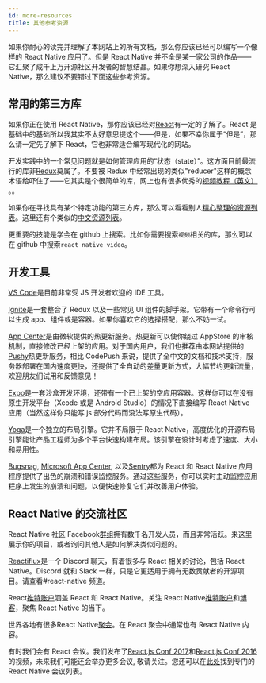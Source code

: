 ```yaml
---
id: more-resources
title: 其他参考资源
---
```


如果你耐心的读完并理解了本网站上的所有文档，那么你应该已经可以编写一个像样的 React Native 应用了。但是 React Native 并不全是某一家公司的作品——它汇聚了成千上万开源社区开发者的智慧结晶。如果你想深入研究 React Native，那么建议不要错过下面这些参考资源。

## 常用的第三方库

如果你正在使用 React Native，那你应该已经对[React](https://facebook.github.io/react/)有一定的了解了。React 是基础中的基础所以我其实不太好意思提这个——但是，如果不幸你属于“但是”，那么请一定先了解下 React，它也非常适合编写现代化的网站。

开发实践中的一个常见问题就是如何管理应用的“状态（state）”。这方面目前最流行的库非[Redux](http://redux.js.org/)莫属了。不要被 Redux 中经常出现的类似"reducer"这样的概念术语给吓住了——它其实是个很简单的库，网上也有很多优秀的[视频教程（英文）](https://egghead.io/courses/getting-started-with-redux) 。。

如果你在寻找具有某个特定功能的第三方库，那么可以看看别人[精心整理的资源列表](https://github.com/jondot/awesome-react-native)。这里还有个类似的[中文资源列表](https://github.com/reactnativecn/react-native-guide)。

更重要的技能是学会在 github 上搜索。比如你需要搜索`视频`相关的库，那么可以在 github 中搜索`react native video`。

## 开发工具

[VS Code](https://code.visualstudio.com/)是目前非常受 JS 开发者欢迎的 IDE 工具。

[Ignite](https://github.com/infinitered/ignite)是一套整合了 Redux 以及一些常见 UI 组件的脚手架。它带有一个命令行可以生成 app、组件或是容器。如果你喜欢它的选择搭配，那么不妨一试。

[App Center](https://appcenter.ms/)是由微软提供的热更新服务。热更新可以使你绕过 AppStore 的审核机制，直接修改已经上架的应用。对于国内用户，我们也推荐由本网站提供的[Pushy](https://pushy.reactnative.cn)热更新服务，相比 CodePush 来说，提供了全中文的文档和技术支持，服务器部署在国内速度更快，还提供了全自动的差量更新方式，大幅节约更新流量，欢迎朋友们试用和反馈意见！

[Expo](https://docs.expo.io)是一套沙盒开发环境，还带有一个已上架的空应用容器。这样你可以在没有原生开发平台（Xcode 或是 Android Studio）的情况下直接编写 React Native 应用（当然这样你只能写 js 部分代码而没法写原生代码）。

[Yoga](https://yogalayout.com/)是一个独立的布局引擎。它并不局限于 React Native，高度优化的开源布局引擎能让产品工程师为多个平台快速构建布局。该引擎在设计时考虑了速度、大小和易用性。

[Bugsnag](https://www.bugsnag.com/), [Microsoft App Center](https://appcenter.ms/), 以及[Sentry](https://sentry.io/welcome/)都为 React 和  React Native 应用程序提供了出色的崩溃和错误监控服务。通过这些服务，你可以实时主动监控应用程序上发生的崩溃和问题，以便快速修复它们并改善用户体验。

## React Native 的交流社区

React Native 社区 Facebook[群组](https://www.facebook.com/groups/react.native.community)拥有数千名开发人员，而且非常活跃。来这里展示你的项目，或者询问其他人是如何解决类似问题的。

[Reactiflux](https://discord.gg/0ZcbPKXt5bZjGY5n)是一个 Discord 聊天，有着很多与 React 相关的讨论，包括 React Native。Discord 就和 Slack 一样，只是它更适用于拥有无数贡献者的开源项目。请查看#react-native 频道。

React[推特账户](https://twitter.com/reactjs)涵盖 React 和 React Native。关注 React Native[推特账户](https://twitter.com/reactnative)和[博客](/react-native/blog/)，聚焦 React Native 的当下。

世界各地有很多React Native[聚会](http://www.meetup.com/topics/react-native/)。在 React 聚会中通常也有 React Native 内容。

有时我们会有 React 会议。我们发布了[React.js Conf 2017](https://www.youtube.com/playlist?list=PLb0IAmt7-GS3fZ46IGFirdqKTIxlws7e0)和[React.js Conf 2016](https://www.youtube.com/playlist?list=PLb0IAmt7-GS0M8Q95RIc2lOM6nc77q1IY)的视频，未来我们可能还会举办更多会议, 敬请关注。您还可以在[此处](http://www.awesome-react-native.com/#conferences)找到专门的 React Native 会议列表。
